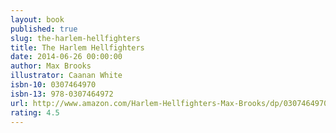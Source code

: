 ```yaml
---
layout: book
published: true
slug: the-harlem-hellfighters
title: The Harlem Hellfighters
date: 2014-06-26 00:00:00
author: Max Brooks
illustrator: Caanan White
isbn-10: 0307464970
isbn-13: 978-0307464972
url: http://www.amazon.com/Harlem-Hellfighters-Max-Brooks/dp/0307464970/ref=sr_1_1?s=books&ie=UTF8&qid=1434743937&sr=1-1&keywords=harlem+hellfighters
rating: 4.5
---
```

